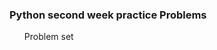 <h3>Python second week practice Problems</h3>
<ul>
<a herf="https://docs.google.com/document/d/1GzDNUxHOWRO6mnr5vP9Bi4XHB0aiP6cgfyyFwBYy1qQ/edit">Problem set</a>
